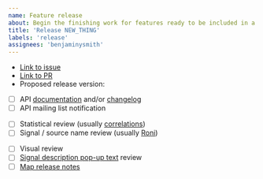```yaml
---
name: Feature release 
about: Begin the finishing work for features ready to be included in a release
title: 'Release NEW_THING'
labels: 'release'
assignees: 'benjaminysmith'
---
```


- [Link to issue]()
- [Link to PR]()
- Proposed release version: <!-- eg 1.12 -->

<!-- Additional information about the feature: -->


<!-- relevant for most work -->

- [ ] API [documentation](https://github.com/cmu-delphi/delphi-epidata/tree/main/docs/api) and/or [changelog](https://github.com/cmu-delphi/delphi-epidata/blob/main/docs/api/covidcast_changelog.md)
- [ ] API mailing list notification

<!-- relevant for new signals -->

- [ ] Statistical review (usually [correlations](https://github.com/cmu-delphi/covidcast/tree/main/docs/R-notebooks))
- [ ] Signal / source name review (usually [Roni](https://docs.google.com/document/d/10hGd4Evce4lJ4VkWaQEKFQxvmw2P4xyYGtIAWF52Sf8/edit?usp=sharing))

<!-- relevant for new map signals -->

- [ ] Visual review
- [ ] [Signal description pop-up text](https://docs.google.com/document/d/1kDqRg8EaI4WQXMaUUbbCGPlsUqEql8kgXCNt6AvMA9I/edit?usp=sharing) review
- [ ] [Map release notes](https://docs.google.com/document/d/1BpxGgIma_Lkd2kxtwEo2DBdHQ3zk6dHRz-leUIRlOIA/edit?usp=sharing)
